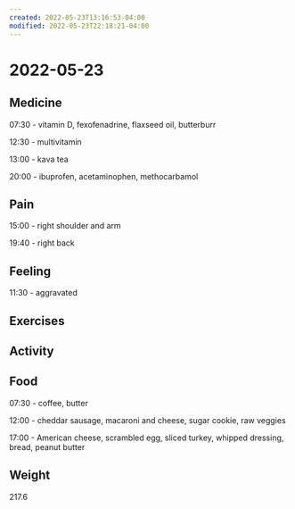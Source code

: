 ```yaml
---
created: 2022-05-23T13:16:53-04:00
modified: 2022-05-23T22:18:21-04:00
---
```


# 2022-05-23

## Medicine

07:30 - vitamin D, fexofenadrine, flaxseed oil, butterburr

12:30 - multivitamin

13:00 - kava tea

20:00 - ibuprofen, acetaminophen, methocarbamol


## Pain

15:00 - right shoulder and arm

19:40 - right back


## Feeling

11:30 - aggravated


## Exercises


## Activity


## Food

07:30 - coffee, butter

12:00 - cheddar sausage, macaroni and cheese, sugar cookie, raw veggies

17:00 - American cheese, scrambled egg, sliced turkey, whipped dressing, bread, peanut butter


## Weight

217.6
